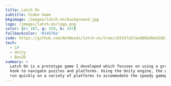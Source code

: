 ```yaml
---
title: Latch On
subtitle: Video Game
bkgimage: /images/latch-on/background.jpg
logo: /images/latch-on/logo.png
color: {r: 107, g: 159, b: 147}
fallbackcolor: '#14576a'
code: https://github.com/NotWoods/latch-on/tree/c03347a5fae886bdbb42db324d9967662922fa28
tech:
  - C#
  - Unity
  - Box2D
summary: >
  Latch On is a prototype game I developed which focuses on using a grappling
  hook to navigate puzzles and platforms. Using the Unity engine, the game can
  run quickly on a variety of platforms to accommodate the speedy gameplay.
---
```

